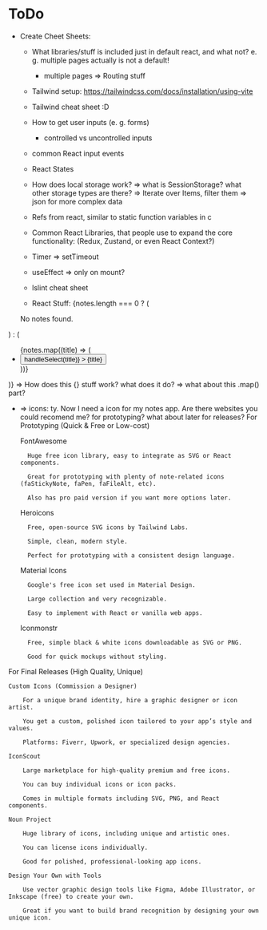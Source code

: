 # ToDo
- Create Cheet Sheets:
    - What libraries/stuff is included just in default react, and what not? e. g. multiple pages actually is not a default!
        - multiple pages => Routing stuff
    - Tailwind setup: https://tailwindcss.com/docs/installation/using-vite
    - Tailwind cheat sheet :D
    - How to get user inputs (e. g. forms)
        - controlled vs uncontrolled inputs
    - common React input events
    - React States
    - How does local storage work? 
        => what is SessionStorage? what other storage types are there?
        => Iterate over Items, filter them
        => json for more complex data
    - Refs from react, similar to static function variables in c
    - Common React Libraries, that people use to expand the core functionality: (Redux, Zustand, or even React Context?)
    - Timer => setTimeout
    - useEffect => only on mount?
    - lslint cheat sheet

    - React Stuff:
    {notes.length === 0 ? (
  <p className="text-gray-500">No notes found.</p>
) : (
  <ul className="space-y-2">
    {notes.map((title) => (
      <li key={title}>
        <button
          className="text-blue-600 hover:underline"
          onClick={() => handleSelect(title)}
        >
          {title}
        </button>
      </li>
    ))}
  </ul>
)}
=> How does this {} stuff work? what does it do?
=> what about this .map() part?

- => icons:
ty. Now I need a icon for my notes app. Are there websites you could recomend me? for prototyping? what about later for releases?
For Prototyping (Quick & Free or Low-cost)

    FontAwesome

        Huge free icon library, easy to integrate as SVG or React components.

        Great for prototyping with plenty of note-related icons (faStickyNote, faPen, faFileAlt, etc).

        Also has pro paid version if you want more options later.

    Heroicons

        Free, open-source SVG icons by Tailwind Labs.

        Simple, clean, modern style.

        Perfect for prototyping with a consistent design language.

    Material Icons

        Google's free icon set used in Material Design.

        Large collection and very recognizable.

        Easy to implement with React or vanilla web apps.

    Iconmonstr

        Free, simple black & white icons downloadable as SVG or PNG.

        Good for quick mockups without styling.

For Final Releases (High Quality, Unique)

    Custom Icons (Commission a Designer)

        For a unique brand identity, hire a graphic designer or icon artist.

        You get a custom, polished icon tailored to your app’s style and values.

        Platforms: Fiverr, Upwork, or specialized design agencies.

    IconScout

        Large marketplace for high-quality premium and free icons.

        You can buy individual icons or icon packs.

        Comes in multiple formats including SVG, PNG, and React components.

    Noun Project

        Huge library of icons, including unique and artistic ones.

        You can license icons individually.

        Good for polished, professional-looking app icons.

    Design Your Own with Tools

        Use vector graphic design tools like Figma, Adobe Illustrator, or Inkscape (free) to create your own.

        Great if you want to build brand recognition by designing your own unique icon.
